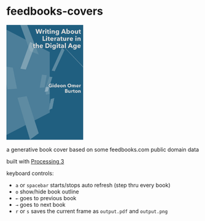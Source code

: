 # feedbooks-covers


<img src="https://github.com/mgiraldo/feedbooks-covers/raw/master/output.png" width="200">

a generative book cover based on some feedbooks.com public domain data

built with [Processing 3](//processing.org)

keyboard controls:

- `a` or `spacebar` starts/stops auto refresh (step thru every book)
- `o` show/hide book outline
- `←` goes to previous book
- `→` goes to next book
- `r` or `s` saves the current frame as `output.pdf` and `output.png`
